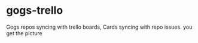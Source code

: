 # gogs-trello
Gogs repos syncing with trello boards, Cards syncing with repo issues. you get the picture
